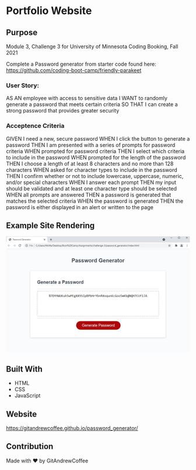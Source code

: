 # Portfolio Website

## Purpose
Module 3, Challenge 3 for University of Minnesota Coding Booking, Fall 2021

Complete a Password generator from starter code found here: https://github.com/coding-boot-camp/friendly-parakeet

### User Story:

AS AN employee with access to sensitive data
I WANT to randomly generate a password that meets certain criteria
SO THAT I can create a strong password that provides greater security

### Acceptence Criteria
GIVEN I need a new, secure password
WHEN I click the button to generate a password
THEN I am presented with a series of prompts for password criteria
WHEN prompted for password criteria
THEN I select which criteria to include in the password
WHEN prompted for the length of the password
THEN I choose a length of at least 8 characters and no more than 128 characters
WHEN asked for character types to include in the password
THEN I confirm whether or not to include lowercase, uppercase, numeric, and/or special characters
WHEN I answer each prompt
THEN my input should be validated and at least one character type should be selected
WHEN all prompts are answered
THEN a password is generated that matches the selected criteria
WHEN the password is generated
THEN the password is either displayed in an alert or written to the page

## Example Site Rendering
![Getting Started](./assets/images/readme-screen-shot.jpg)


## Built With
* HTML
* CSS
* JavaScript

## Website
https://gitandrewcoffee.github.io/password_generator/


## Contribution
Made with ❤️ by GitAndrewCoffee
